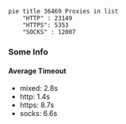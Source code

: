 
```mermaid
pie title 36469 Proxies in list
    "HTTP" : 23149
    "HTTPS": 5353
    "SOCKS" : 12007
```

### Some Info
#### Average Timeout

- mixed: 2.8s
- http: 1.4s
- https: 8.7s
- socks: 6.6s